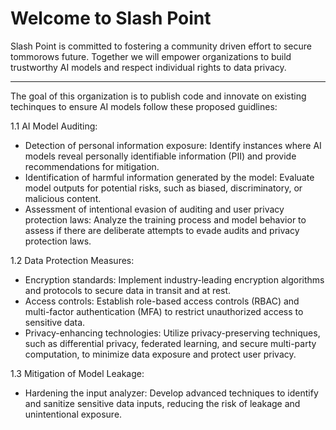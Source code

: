 # Welcome to Slash Point

Slash Point is committed to fostering a community driven effort to secure tommorows future. Together we will empower organizations to build trustworthy AI models and respect individual rights to data privacy.

----
The goal of this organization is to publish code and innovate on existing techinques to ensure AI models follow these proposed guidlines:

1.1 AI Model Auditing:
-   Detection of personal information exposure: Identify instances where AI models reveal personally identifiable information (PII) and provide recommendations for mitigation.
-   Identification of harmful information generated by the model: Evaluate model outputs for potential risks, such as biased, discriminatory, or malicious content.
-   Assessment of intentional evasion of auditing and user privacy protection laws: Analyze the training process and model behavior to assess if there are deliberate attempts to evade audits and privacy protection laws.

1.2 Data Protection Measures:

-   Encryption standards: Implement industry-leading encryption algorithms and protocols to secure data in transit and at rest.
-   Access controls: Establish role-based access controls (RBAC) and multi-factor authentication (MFA) to restrict unauthorized access to sensitive data.
-   Privacy-enhancing technologies: Utilize privacy-preserving techniques, such as differential privacy, federated learning, and secure multi-party computation, to minimize data exposure and protect user     privacy.

1.3 Mitigation of Model Leakage:
-   Hardening the input analyzer: Develop advanced techniques to identify and sanitize sensitive data inputs, reducing the risk of leakage and unintentional exposure.


